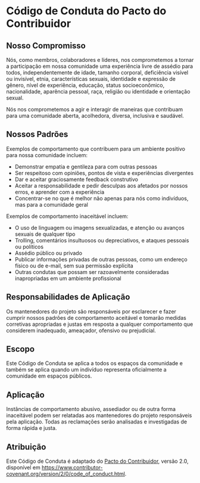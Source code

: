 # Código de Conduta do Pacto do Contribuidor

## Nosso Compromisso

Nós, como membros, colaboradores e líderes, nos comprometemos a tornar a participação em nossa comunidade uma experiência livre de assédio para todos, independentemente de idade, tamanho corporal, deficiência visível ou invisível, etnia, características sexuais, identidade e expressão de gênero, nível de experiência, educação, status socioeconômico, nacionalidade, aparência pessoal, raça, religião ou identidade e orientação sexual.

Nós nos comprometemos a agir e interagir de maneiras que contribuam para uma comunidade aberta, acolhedora, diversa, inclusiva e saudável.

## Nossos Padrões

Exemplos de comportamento que contribuem para um ambiente positivo para nossa comunidade incluem:

* Demonstrar empatia e gentileza para com outras pessoas
* Ser respeitoso com opiniões, pontos de vista e experiências divergentes
* Dar e aceitar graciosamente feedback construtivo
* Aceitar a responsabilidade e pedir desculpas aos afetados por nossos erros,
  e aprender com a experiência
* Concentrar-se no que é melhor não apenas para nós como indivíduos, mas para a
  comunidade geral

Exemplos de comportamento inaceitável incluem:

* O uso de linguagem ou imagens sexualizadas, e atenção ou avanços sexuais
  de qualquer tipo
* Trolling, comentários insultuosos ou depreciativos, e ataques pessoais ou políticos
* Assédio público ou privado
* Publicar informações privadas de outras pessoas, como um endereço físico ou de e-mail,
  sem sua permissão explícita
* Outras condutas que possam ser razoavelmente consideradas inapropriadas em um
  ambiente profissional

## Responsabilidades de Aplicação

Os mantenedores do projeto são responsáveis por esclarecer e fazer cumprir nossos padrões de comportamento aceitável e tomarão medidas corretivas apropriadas e justas em resposta a qualquer comportamento que considerem inadequado, ameaçador, ofensivo ou prejudicial.

## Escopo

Este Código de Conduta se aplica a todos os espaços da comunidade e também se aplica quando um indivíduo representa oficialmente a comunidade em espaços públicos.

## Aplicação

Instâncias de comportamento abusivo, assediador ou de outra forma inaceitável podem ser relatadas aos mantenedores do projeto responsáveis pela aplicação. Todas as reclamações serão analisadas e investigadas de forma rápida e justa.

## Atribuição

Este Código de Conduta é adaptado do [Pacto do Contribuidor][homepage], versão 2.0, disponível em https://www.contributor-covenant.org/version/2/0/code_of_conduct.html.

[homepage]: https://www.contributor-covenant.org